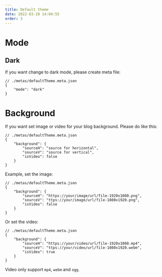 ```yaml
---
title: Default theme
date: 2022-03-28 14:04:55
order: 3
---
```

# Mode
## Dark
If you want change to dark mode, please create meta file:
```
// ./metas/defaultTheme.meta.json
{
    "mode": "dark"
}
```

# Background
If you want set image or video for your blog background. Please do like this:
```
// ./metas/defaultTheme.meta.json
{
    "background": {
        "sourceH": "source for horizontal",
        "sourceV": "source for vertical",
        "isVideo": false
    }
}
```
Example, set the image:
```
// ./metas/defaultTheme.meta.json
{
    "background": {
        "sourceH": "https://your/image/url/file-1920x1080.png",
        "sourceV": "ttps://your/image/url/file-1080x1920.png",
        "isVideo": false
    }
}
```
Or set the video:
```
// ./metas/defaultTheme.meta.json
{
    "background": {
        "sourceH": "https://your/video/url/file-1920x1080.mp4",
        "sourceV": "ttps://your/video/url/file-1080x1920.webm",
        "isVideo": true
    }
}
```
Video only support `mp4`, `webm` and `ogg`.